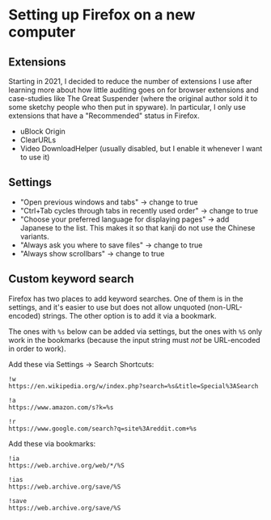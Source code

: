 # Setting up Firefox on a new computer

## Extensions

Starting in 2021, I decided to reduce the number of extensions I use after
learning more about how little auditing goes on for browser extensions and
case-studies like The Great Suspender (where the original author sold it to
some sketchy people who then put in spyware). In particular, I only use
extensions that have a "Recommended" status in Firefox.

* uBlock Origin
* ClearURLs
* Video DownloadHelper (usually disabled, but I enable it whenever I want to use it)

## Settings

* "Open previous windows and tabs" → change to true
* "Ctrl+Tab cycles through tabs in recently used order" → change to true
* "Choose your preferred language for displaying pages" → add Japanese to the list. This makes it so that kanji do not use the Chinese variants.
* "Always ask you where to save files" → change to true
* "Always show scrollbars" → change to true

## Custom keyword search

Firefox has two places to add keyword searches. One of them is in the settings,
and it's easier to use but does not allow unquoted (non-URL-encoded) strings.
The other option is to add it via a bookmark.

The ones with `%s` below can be added via settings, but the ones with `%S` only
work in the bookmarks (because the input string must _not_ be URL-encoded in order
to work).

Add these via Settings → Search Shortcuts:

```
!w
https://en.wikipedia.org/w/index.php?search=%s&title=Special%3ASearch

!a
https://www.amazon.com/s?k=%s

!r
https://www.google.com/search?q=site%3Areddit.com+%s
```

Add these via bookmarks:

```
!ia
https://web.archive.org/web/*/%S

!ias
https://web.archive.org/save/%S

!save
https://web.archive.org/save/%S
```
